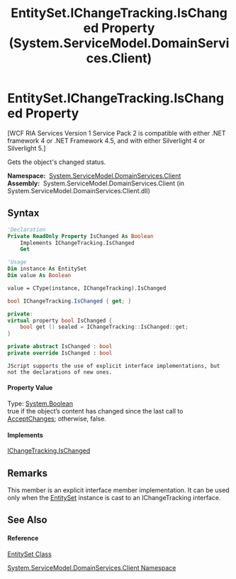 ﻿---
title: EntitySet.IChangeTracking.IsChanged Property  (System.ServiceModel.DomainServices.Client)
TOCTitle: IChangeTracking.IsChanged Property
ms:assetid: P:System.ServiceModel.DomainServices.Client.EntitySet.System#ComponentModel#IChangeTracking#IsChanged
ms:mtpsurl: https://msdn.microsoft.com/en-us/library/Ff422459(v=VS.91)
ms:contentKeyID: 28754832
ms.date: 01/27/2012
mtps_version: v=VS.91
f1_keywords:
- System.ServiceModel.DomainServices.Client.EntitySet.IChangeTracking.IsChanged
dev_langs:
- CSharp
- JScript
- VB
- FSharp
- c++
api_location:
- System.ServiceModel.DomainServices.Client.dll
api_name:
- System.ServiceModel.DomainServices.Client.EntitySet.get_IsChanged
- System.ServiceModel.DomainServices.Client.EntitySet.IsChanged
api_type:
- Managed
topic_type:
- apiref
- kbSyntax
product_family_name: VS
ROBOTS: INDEX,FOLLOW
---

# EntitySet.IChangeTracking.IsChanged Property

\[WCF RIA Services Version 1 Service Pack 2 is compatible with either .NET framework 4 or .NET Framework 4.5, and with either Silverlight 4 or Silverlight 5.\]

Gets the object's changed status.

**Namespace:**  [System.ServiceModel.DomainServices.Client](ff422479\(v=vs.91\).md)  
**Assembly:**  System.ServiceModel.DomainServices.Client (in System.ServiceModel.DomainServices.Client.dll)

## Syntax

``` vb
'Declaration
Private ReadOnly Property IsChanged As Boolean
    Implements IChangeTracking.IsChanged
    Get
```

``` vb
'Usage
Dim instance As EntitySet
Dim value As Boolean

value = CType(instance, IChangeTracking).IsChanged
```

``` csharp
bool IChangeTracking.IsChanged { get; }
```

``` c++
private:
virtual property bool IsChanged {
    bool get () sealed = IChangeTracking::IsChanged::get;
}
```

``` fsharp
private abstract IsChanged : bool
private override IsChanged : bool
```

``` jscript
JScript supports the use of explicit interface implementations, but not the declarations of new ones.
```

#### Property Value

Type: [System.Boolean](https://msdn.microsoft.com/en-us/library/a28wyd50)  
true if the object’s content has changed since the last call to [AcceptChanges](ff422770\(v=vs.91\).md); otherwise, false.  
  

#### Implements

[IChangeTracking.IsChanged](https://msdn.microsoft.com/en-us/library/dc40k4t8)  

## Remarks

This member is an explicit interface member implementation. It can be used only when the [EntitySet](ff423164\(v=vs.91\).md) instance is cast to an IChangeTracking interface.

## See Also

#### Reference

[EntitySet Class](ff423164\(v=vs.91\).md)

[System.ServiceModel.DomainServices.Client Namespace](ff422479\(v=vs.91\).md)

